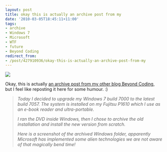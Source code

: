 ```yaml
---
layout: post
title: okay this is actually an archive post from my
date: '2010-03-05T18:45:11+11:00'
tags:
- archive
- Windows 7
- Microsoft
- WTF
- future
- Beyond Coding
redirect_from:
- /post/427910936/okay-this-is-actually-an-archive-post-from-my
---
```

 ![](/img/posts/old/tumblr_kystjbqzQq1qb7ot5o1_1280.jpg)

Okay, this is actually [an archive post from my other blog Beyond Coding](http://www.beyondcoding.com/2009/03/14/screenshot-windows-7-is-created-from-the-future/), but I feel like reposting it here for some humour. :)

> _Today I decided to upgrade my Windows 7 build 7000 to the latest build 7057. The system is installed on my Fujitsu P1610 which I use as an e-book reader and ultra-portable._
>
> _I ran the DVD inside Windows, then I chose to archive the old installation and install the new version from scratch._
>
> _Here is a screenshot of the archived Windows folder, apparently Microsoft has implemented some alien technologies we are not aware of that magically bend time!_


